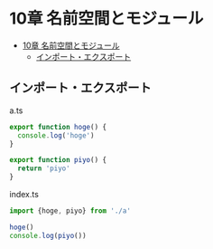 # 10章 名前空間とモジュール

- [10章 名前空間とモジュール](#10章-名前空間とモジュール)
  - [インポート・エクスポート](#インポートエクスポート)

## インポート・エクスポート

a.ts

``` ts
export function hoge() {
  console.log('hoge')
}

export function piyo() {
  return 'piyo'
}
```

index.ts

``` ts
import {hoge, piyo} from './a'

hoge()
console.log(piyo())
```
